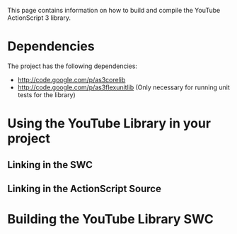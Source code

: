 This page contains information on how to build and compile the YouTube ActionScript 3 library.

# Dependencies #

The project has the following dependencies:
  * http://code.google.com/p/as3corelib
  * http://code.google.com/p/as3flexunitlib (Only necessary for running unit tests for the library)


# Using the YouTube Library in your project #
## Linking in the SWC ##
## Linking in the ActionScript Source ##

# Building the YouTube Library SWC #